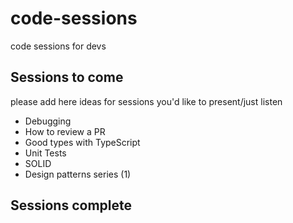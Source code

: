 # code-sessions

code sessions for devs

## Sessions to come

please add here ideas for sessions you'd like to present/just listen

- Debugging
- How to review a PR
- Good types with TypeScript
- Unit Tests
- SOLID
- Design patterns series (1)

## Sessions complete
